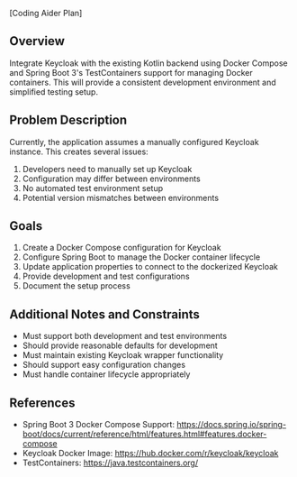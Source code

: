 [Coding Aider Plan]

## Overview
Integrate Keycloak with the existing Kotlin backend using Docker Compose and Spring Boot 3's TestContainers support for managing Docker containers. This will provide a consistent development environment and simplified testing setup.

## Problem Description
Currently, the application assumes a manually configured Keycloak instance. This creates several issues:
1. Developers need to manually set up Keycloak
2. Configuration may differ between environments
3. No automated test environment setup
4. Potential version mismatches between environments

## Goals
1. Create a Docker Compose configuration for Keycloak
2. Configure Spring Boot to manage the Docker container lifecycle
3. Update application properties to connect to the dockerized Keycloak
4. Provide development and test configurations
5. Document the setup process

## Additional Notes and Constraints
- Must support both development and test environments
- Should provide reasonable defaults for development
- Must maintain existing Keycloak wrapper functionality
- Should support easy configuration changes
- Must handle container lifecycle appropriately

## References
- Spring Boot 3 Docker Compose Support: https://docs.spring.io/spring-boot/docs/current/reference/html/features.html#features.docker-compose
- Keycloak Docker Image: https://hub.docker.com/r/keycloak/keycloak
- TestContainers: https://java.testcontainers.org/
